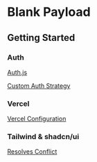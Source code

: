 # Blank Payload

## Getting Started

### Auth

[Auth.js](https://authjs.dev/getting-started/installation)

[Custom Auth Strategy](https://payloadcms.com/docs/authentication/custom-strategies#example-strategy)

### Vercel

[Vercel Configuration](https://vercel.com/docs/projects/project-configuration)

### Tailwind & shadcn/ui

[Resolves Conflict](https://www.npmjs.com/package/tailwindcss-scoped-preflight)


